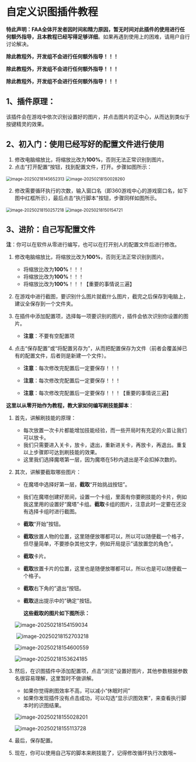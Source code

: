 # 自定义识图插件教程

**特此声明：**FAA全体开发者因时间和精力原因，暂无时间对此插件的使用进行任何额外指导，且本教程**已经写得足够详细**。如果再遇到使用上的困难，请用户自行讨论解决。

**除此教程外，开发组不会进行任何额外指导！！！**

**除此教程外，开发组不会进行任何额外指导！！！**

**除此教程外，开发组不会进行任何额外指导！！！**



## 1、插件原理：

该插件会在游戏中依次识别设置好的图片，并点击图片的正中心，从而达到类似于按键精灵的效果。





## 2、初入门：使用已经写好的配置文件进行使用

1. 修改电脑缩放比，将缩放比改为**100%**，否则无法正常识别到图片。
1. 点击”打开配置“按钮，找到配置文件，打开。步骤如图所示：



<img src="C:\Users\cy\AppData\Roaming\Typora\typora-user-images\image-20250218145652313.png" alt="image-20250218145652313" style="zoom: 80%;" />

<img src="C:\Users\cy\AppData\Roaming\Typora\typora-user-images\image-20250218150028260.png" alt="image-20250218150028260" style="zoom:80%;" />

2. 修改需要循环执行的次数，输入窗口名（即360游戏中心的游戏窗口名，如下图中红框所示），最后点击“执行脚本"按钮，步骤同样如图所示。

<img src="C:\Users\cy\AppData\Roaming\Typora\typora-user-images\image-20250218150257218.png" alt="image-20250218150257218" style="zoom:80%;" />

<img src="C:\Users\cy\AppData\Roaming\Typora\typora-user-images\image-20250218150154721.png" alt="image-20250218150154721" style="zoom:80%;" />

## 3、进阶：自己写配置文件

**注**：你可以在软件从零进行编写，也可以在打开别人的配置文件后进行修改。



1. 修改电脑缩放比，将缩放比改为**100%**，否则无法正常识别到图片。

   - 将缩放比改为**100%**！！！
   - 将缩放比改为**100%**！！！
   - 将缩放比改为**100%**！！！【重要的事情说三遍】

2. 在游戏中进行截图，要识别什么图片就截什么图片，截完之后保存到电脑上，建议全保存到一个文件夹。

3. 在插件中添加配置项，选择每一项要识别的图片，插件会依次识别你设置的图片。

   - **注意**：不要有空配置项

4. 点击“保存配置”或“将配置另存为”，从而把配置保存为文件（前者会覆盖掉已有的配置文件，后者则是新建一个文件）。

   - **注意**：每次修改完配置后一定要保存！！！

   - **注意**：每次修改完配置后一定要保存！！！

   - **注意**：每次修改完配置后一定要保存！！！【重要的事情说三遍】

   


**这里以从零开始作为教程，教大家如何编写刷技能脚本**：

1. 首先，讲解刷技能的原理：

   - 每次放置一次卡片都能增加技能经验，而一些开局时有充足的火苗让我们可以放卡。
   - 我们只需要进入关卡，放卡，退出，重新进关卡，再放卡，再退出。重复以上步骤即可达到刷技能的效果。
   - 这里我们选择魔塔第一层，因为魔塔在5秒内退出是不会扣掉次数的。

2. 其次，讲解要截取哪些图片：

   - 在魔塔中选择好第一层，**截取**“开始挑战按钮”。
   - 我们在魔塔创建好房间，设置一个卡组，里面有你要刷技能的卡片，例如我这里用的设置好“魔塔”卡组。**截取**卡组的图片，注意此时一定要在还没有选择卡组时进行截图。
   - **截取**“开始”按钮。
   - **截取**放置人物的位置，这里随便放哪都可以，所以可以随便截一个格子，但尽量简单，不要掺杂其他文字，例如开局提示”请放置您的角色“。
   - **截取**卡片。
   - **截取**放置卡片的位置，这里也是随便放哪都可以，所以也是可以随便截一个格子。
   - **截取**右下角的”退出“按钮。
   - **截取**退出提示中的"确定"按钮。

     **这些截取的图片如下图所示：**

   ![image-20250218154159034](C:\Users\cy\AppData\Roaming\Typora\typora-user-images\image-20250218154159034.png)

   ​    ![image-20250218152703218](C:\Users\cy\AppData\Roaming\Typora\typora-user-images\image-20250218152703218.png)

   

   ![image-20250218154600559](C:\Users\cy\AppData\Roaming\Typora\typora-user-images\image-20250218154600559.png)

   ![image-20250218153624185](C:\Users\cy\AppData\Roaming\Typora\typora-user-images\image-20250218153624185.png)

3. 然后，在识图插件中添加配置项，点击“浏览”设置好图片，其他参数根据参数名很容易理解，这里暂时不做讲解。

   - 如果你觉得刷图效率不高，可以减小“休眠时间”
   - 如果你发现插件没有点击成功，可以勾选“显示识图效果”，来查看执行脚本时的识图结果。

   ![image-20250218155028201](C:\Users\cy\AppData\Roaming\Typora\typora-user-images\image-20250218155028201.png)

   ![image-20250218155113728](C:\Users\cy\AppData\Roaming\Typora\typora-user-images\image-20250218155113728.png)

   

4. 最后，保存配置。

5. 现在，你可以使用自己写的脚本来刷技能了，记得修改循环执行次数哦~




